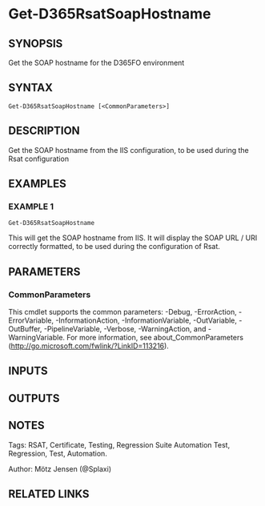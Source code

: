 ﻿---
external help file: d365fo.tools-help.xml
Module Name: d365fo.tools
online version:
schema: 2.0.0
---

# Get-D365RsatSoapHostname

## SYNOPSIS
Get the SOAP hostname for the D365FO environment

## SYNTAX

```
Get-D365RsatSoapHostname [<CommonParameters>]
```

## DESCRIPTION
Get the SOAP hostname from the IIS configuration, to be used during the Rsat configuration

## EXAMPLES

### EXAMPLE 1
```
Get-D365RsatSoapHostname
```

This will get the SOAP hostname from IIS.
It will display the SOAP URL / URI correctly formatted, to be used during the configuration of Rsat.

## PARAMETERS

### CommonParameters
This cmdlet supports the common parameters: -Debug, -ErrorAction, -ErrorVariable, -InformationAction, -InformationVariable, -OutVariable, -OutBuffer, -PipelineVariable, -Verbose, -WarningAction, and -WarningVariable.
For more information, see about_CommonParameters (http://go.microsoft.com/fwlink/?LinkID=113216).

## INPUTS

## OUTPUTS

## NOTES
Tags: RSAT, Certificate, Testing, Regression Suite Automation Test, Regression, Test, Automation.

Author: Mötz Jensen (@Splaxi)

## RELATED LINKS
